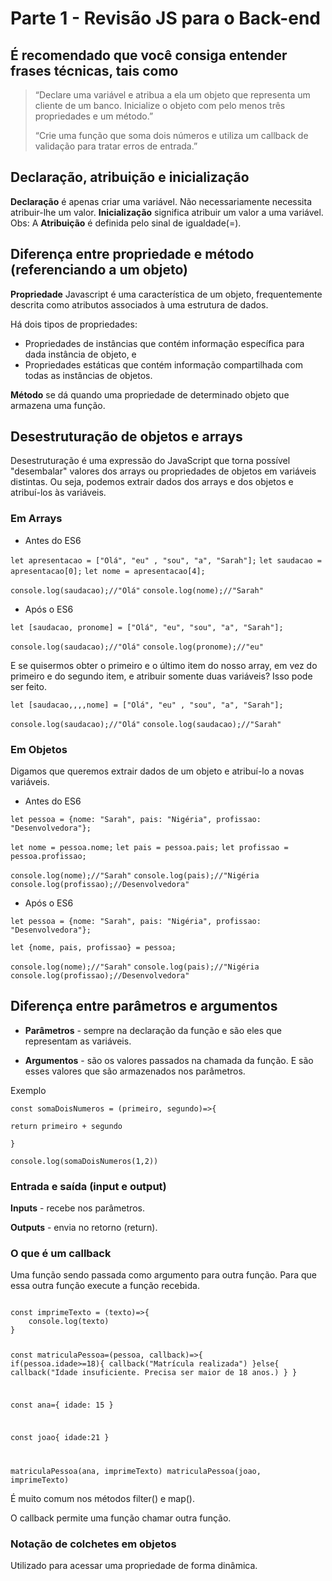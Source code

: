 # Parte 1 - Revisão JS para o Back-end  

## É recomendado que você consiga entender frases técnicas, tais como

> “Declare uma variável e atribua a ela um objeto que representa um cliente de um banco. Inicialize o objeto com pelo menos três propriedades e um método.”
>
> “Crie uma função que soma dois números e utiliza um callback de validação para tratar erros de entrada.”

## Declaração, atribuição e inicialização

**Declaração** é apenas criar uma variável. Não necessariamente necessita atribuir-lhe um valor.
**Inicialização** significa atribuir um valor a uma variável.</br>
Obs: A **Atribuição** é definida pelo sinal de igualdade(=).

## Diferença entre propriedade e método (referenciando a um objeto)

**Propriedade** Javascript é uma característica de um objeto, frequentemente descrita como atributos associados à uma estrutura de dados.

Há dois tipos de propriedades:

+ Propriedades de instâncias que contém informação específica para dada instância de objeto, e
+ Propriedades estáticas que contém informação compartilhada com todas as instâncias de objetos.

**Método** se dá quando uma propriedade de determinado objeto que armazena uma função.

## Desestruturação de objetos e arrays

Desestruturação é uma expressão do JavaScript que torna possível "desembalar" valores dos arrays ou propriedades de objetos em variáveis distintas. Ou seja, podemos extrair dados dos arrays e dos objetos e atribuí-los às variáveis.

### Em Arrays

+ Antes do ES6

`let apresentacao = ["Olá", "eu" , "sou", "a", "Sarah"];`
`let saudacao = apresentacao[0];`
`let nome = apresentacao[4];`

`console.log(saudacao);//"Olá"`
`console.log(nome);//"Sarah"`

+ Após o ES6

`let [saudacao, pronome] = ["Olá", "eu", "sou", "a", "Sarah"];`

`console.log(saudacao);//"Olá"`
`console.log(pronome);//"eu"`

E se quisermos obter o primeiro e o último item do nosso array, em vez do primeiro e do segundo item, e atribuir somente duas variáveis? Isso pode ser feito.

`let [saudacao,,,,nome] = ["Olá", "eu" , "sou", "a", "Sarah"];`

`console.log(saudacao);//"Olá"`
`console.log(saudacao);//"Sarah"`

### Em Objetos

Digamos que queremos extrair dados de um objeto e atribuí-lo a novas variáveis.

+ Antes do ES6

`let pessoa = {nome: "Sarah", pais: "Nigéria", profissao: "Desenvolvedora"};`

`let nome = pessoa.nome;`
`let pais = pessoa.pais;`
`let profissao = pessoa.profissao;`

`console.log(nome);//"Sarah"`
`console.log(pais);//"Nigéria`
`console.log(profissao);//Desenvolvedora"`

+ Após o ES6

`let pessoa = {nome: "Sarah", pais: "Nigéria", profissao: "Desenvolvedora"};`

`let {nome, pais, profissao} = pessoa;`

`console.log(nome);//"Sarah"`
`console.log(pais);//"Nigéria`
`console.log(profissao);//Desenvolvedora"`

## Diferença entre parâmetros e argumentos

+ **Parâmetros** - sempre na declaração da função e são eles que representam as variáveis.

+ **Argumentos** - são os valores passados na chamada da função. E são esses valores que são armazenados nos parâmetros.

Exemplo

`const somaDoisNumeros = (primeiro, segundo)=>{`

`return primeiro + segundo`

`}`

`console.log(somaDoisNumeros(1,2))`

### Entrada e saída (input e output)

**Inputs** - recebe nos parâmetros.

**Outputs** - envia no retorno (return).

### O que é um callback

Uma função sendo passada como argumento para outra função. Para que essa outra função execute a função recebida.

<code>
const imprimeTexto = (texto)=>{
    console.log(texto)
}

const matriculaPessoa=(pessoa, callback)=>{
    if(pessoa.idade>=18){
        callback("Matrícula realizada")
    }else{
        callback("Idade insuficiente. Precisa ser maior de 18 anos.)
    }
}

const ana={
    idade: 15
}

const joao{
    idade:21
}

matriculaPessoa(ana, imprimeTexto)
matriculaPessoa(joao, imprimeTexto)
</code>

É muito comum nos métodos filter() e map().

O callback permite uma função chamar outra função.

### Notação de colchetes em objetos

Utilizado para acessar uma propriedade de forma dinâmica.


